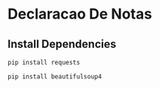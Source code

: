 # Declaracao De Notas

## Install Dependencies 
```
pip install requests
```

```
pip install beautifulsoup4
```